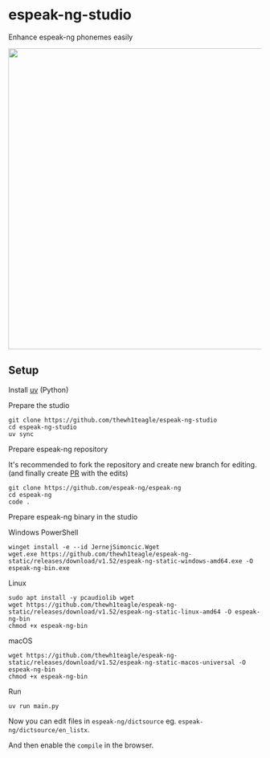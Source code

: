 # espeak-ng-studio

Enhance espeak-ng phonemes easily

<img src="https://github.com/user-attachments/assets/c6dfbc10-8cb1-4b8b-8e6c-9f78e7e186b0" width=600>

## Setup

Install [uv](https://docs.astral.sh/uv/getting-started/installation/) (Python)


Prepare the studio

```console
git clone https://github.com/thewh1teagle/espeak-ng-studio
cd espeak-ng-studio
uv sync
```

Prepare espeak-ng repository

It's recommended to fork the repository and create new branch for editing. (and finally create [PR](https://github.com/espeak-ng/espeak-ng/pulls) with the edits)

```console
git clone https://github.com/espeak-ng/espeak-ng
cd espeak-ng
code .
```

Prepare espeak-ng binary in the studio

Windows PowerShell

```console
winget install -e --id JernejSimoncic.Wget
wget.exe https://github.com/thewh1teagle/espeak-ng-static/releases/download/v1.52/espeak-ng-static-windows-amd64.exe -O espeak-ng-bin.exe
```

Linux

```
sudo apt install -y pcaudiolib wget
wget https://github.com/thewh1teagle/espeak-ng-static/releases/download/v1.52/espeak-ng-static-linux-amd64 -O espeak-ng-bin
chmod +x espeak-ng-bin
```

macOS

```console
wget https://github.com/thewh1teagle/espeak-ng-static/releases/download/v1.52/espeak-ng-static-macos-universal -O espeak-ng-bin
chmod +x espeak-ng-bin
```

Run

```console
uv run main.py
```

Now you can edit files in `espeak-ng/dictsource` eg. `espeak-ng/dictsource/en_listx`.

And then enable the `compile` in the browser.


